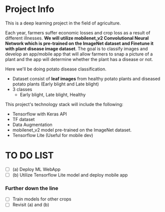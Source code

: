 # Project Info
This is a deep learning project in the field of agriculture. 

Each year, farmers suffer economic losses and crop loss as a result of different illnesses. **We will utilize mobilenet_v2 Convolutional Neural Network which is pre-trained on the ImageNet dataset and Finetune it with plant disease image dataset**. The goal is to classify images and develop an app/mobile app that will allow farmers to snap a picture of a plant and the app will determine whether the plant has a disease or not. 

Here we'll be doing potato disease classification.
- Dataset consist of **leaf images** from healthy potato plants and diseased potato plants (Early blight and Late blight)
- 3 classes
  - Early blight, Late blight, Healthy

This project's technology stack will include the following:
- Tensorflow with Keras API
- TF dataset
- Data Augmentation
- mobilenet_v2 model pre-trained on the ImageNet dataset.
- Tensorflow Lite (Useful for mobile dev)


# TO DO LIST
- [ ] (a) Deploy ML WebApp
- [ ] (b) Utilize Tensorflow Lite model and deploy mobile app

### Further down the line
- [ ] Train models for other crops
- [ ] Revisit (a) and (b)
